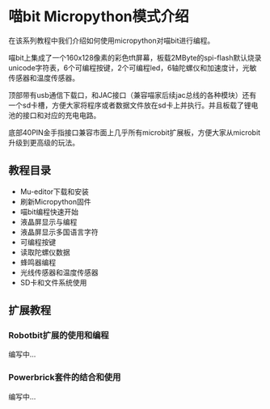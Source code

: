# 喵bit Micropython模式介绍

在该系列教程中我们介绍如何使用micropython对喵bit进行编程。

喵bit上集成了一个160x128像素的彩色tft屏幕，板载2MByte的spi-flash默认烧录unicode字符表，6个可编程按键，2个可编程led，6轴陀螺仪和加速度计，光敏传感器和温度传感器。

顶部带有usb通信下载口，和JAC接口（兼容喵家后续jac总线的各种模块）还有一个sd卡槽，方便大家将程序或者数据文件放在sd卡上并执行。并且板载了锂电池的接口和对应的充电电路。

底部40PIN金手指接口兼容市面上几乎所有microbit扩展板，方便大家从microbit升级到更高级的玩法。

## 教程目录

- Mu-editor下载和安装
- 刷新Micropython固件
- 喵bit编程快速开始
- 液晶屏显示与编程
- 液晶屏显示多国语言字符
- 可编程按键
- 读取陀螺仪数据
- 蜂鸣器编程
- 光线传感器和温度传感器
- SD卡和文件系统使用

## 扩展教程

### Robotbit扩展的使用和编程
编写中...

### Powerbrick套件的结合和使用
编写中...